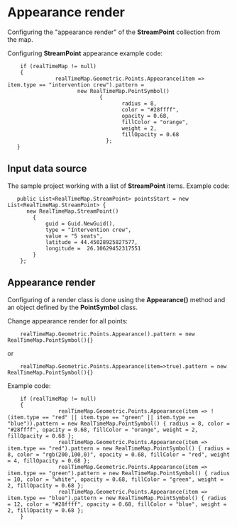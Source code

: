 # Appearance render

Configuring the "appearance render" of the **StreamPoint** collection from the map.

Configuring **StreamPoint** appearance example code:

        if (realTimeMap != null)
        {
                   realTimeMap.Geometric.Points.Appearance(item => item.type == "intervention crew").pattern = 
                          new RealTimeMap.PointSymbol() 
                                 { 
                                        radius = 8, 
                                        color = "#28ffff", 
                                        opacity = 0.68, 
                                        fillColor = "orange", 
                                        weight = 2, 
                                        fillOpacity = 0.68 
                                   };
       }

## Input data source

The sample project working with a list of **StreamPoint** items. Example code:

       public List<RealTimeMap.StreamPoint> pointsStart = new List<RealTimeMap.StreamPoint> {
          new RealTimeMap.StreamPoint()
            {
                guid = Guid.NewGuid(),
                type = "Intervention crew",
                value = "5 seats",
                latitude = 44.45028925827577,
                longitude =  26.10629452317551
            }
        };

## Appearance render

Configuring of a render class is done using the **Appearance()** method and an object defined by the **PointSymbol** class.

Change appearance render for all points:

        realTimeMap.Geometric.Points.Appearance().pattern = new RealTimeMap.PointSymbol(){}

or

        realTimeMap.Geometric.Points.Appearance(item=>true).pattern = new RealTimeMap.PointSymbol(){}

Example code:

        if (realTimeMap != null)
        {
                    realTimeMap.Geometric.Points.Appearance(item => !(item.type == "red" || item.type == "green" || item.type == "blue")).pattern = new RealTimeMap.PointSymbol() { radius = 8, color = "#28ffff", opacity = 0.68, fillColor = "orange", weight = 2, fillOpacity = 0.68 };
                    realTimeMap.Geometric.Points.Appearance(item => item.type == "red").pattern = new RealTimeMap.PointSymbol() { radius = 8, color = "rgb(200,100,0)", opacity = 0.68, fillColor = "red", weight = 4, fillOpacity = 0.68 };
                    realTimeMap.Geometric.Points.Appearance(item => item.type == "green").pattern = new RealTimeMap.PointSymbol() { radius = 10, color = "white", opacity = 0.68, fillColor = "green", weight = 2, fillOpacity = 0.68 };
                    realTimeMap.Geometric.Points.Appearance(item => item.type == "blue").pattern = new RealTimeMap.PointSymbol() { radius = 12, color = "#28ffff", opacity = 0.68, fillColor = "blue", weight = 2, fillOpacity = 0.68 };
        }
